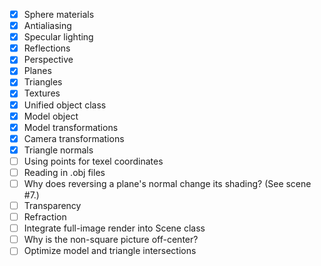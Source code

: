 - [x] Sphere materials
- [x] Antialiasing
- [x] Specular lighting
- [x] Reflections
- [x] Perspective
- [x] Planes
- [x] Triangles
- [x] Textures
- [x] Unified object class
- [x] Model object
- [x] Model transformations
- [x] Camera transformations
- [x] Triangle normals
- [ ] Using points for texel coordinates
- [ ] Reading in .obj files
- [ ] Why does reversing a plane's normal change its shading? (See scene #7.)
- [ ] Transparency
- [ ] Refraction
- [ ] Integrate full-image render into Scene class
- [ ] Why is the non-square picture off-center?
- [ ] Optimize model and triangle intersections
